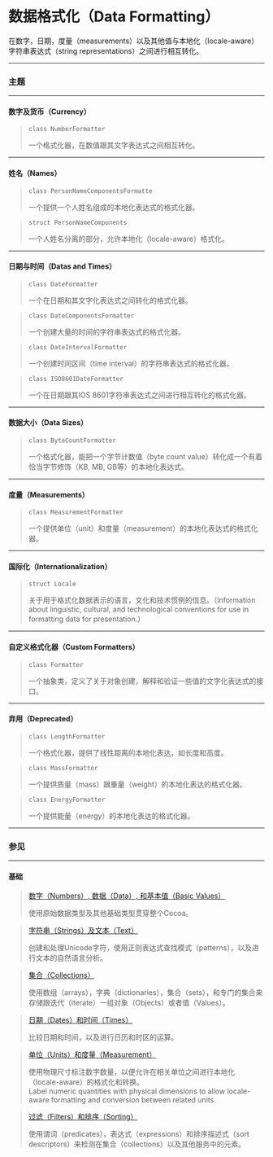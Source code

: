 # 数据格式化（Data Formatting）

在数字，日期，度量（measurements）以及其他值与本地化（locale-aware）字符串表达式（string representations）之间进行相互转化。

---

### 主题

---

#### 数字及货币（Currency）

> ```
> class NumberFormatter
> ```
> 一个格式化器，在数值跟其文字表达式之间相互转化。

---

#### 姓名（Names）

> ```
> class PersonNameComponentsFormatte
> ```
> 一个提供一个人姓名组成的本地化表达式的格式化器。

> ```
> struct PersonNameComponents
> ```
> 一个人姓名分离的部分，允许本地化（locale-aware）格式化。

---

#### 日期与时间（Datas and Times）

> ```
> class DateFormatter
> ```
> 一个在日期和其文字化表达式之间转化的格式化器。

> ```
> class DateComponentsFormatter
> ```
> 一个创建大量的时间的字符串表达式的格式化器。

> ```
> class DateIntervalFormatter
> ```
> 一个创建时间区间（time interval）的字符串表达式的格式化器。

> ```
> class ISO8601DateFormatter
> ```
> 一个在日期跟其IOS 8601字符串表达式之间进行相互转化的格式化器。

---

#### 数据大小（Data Sizes）

> ```
> class ByteCountFormatter
> ```
> 一个格式化器，能把一个字节计数值（byte count value）转化成一个有着恰当字节修饰（KB, MB, GB等）的本地化表达式。

---

#### 度量（Measurements）

> ```
> class MeasurementFormatter
> ```
> 一个提供单位（unit）和度量（measurement）的本地化表达式的格式化器。

---

#### 国际化（Internationalization）

> ```
> struct Locale
> ```
> 关于用于格式化数据表示的语言，文化和技术惯例的信息。（Information about linguistic, cultural, and technological conventions for use in formatting data for presentation.）

---

#### 自定义格式化器（Custom Formatters）

> ```
> class Formatter
> ```
> 一个抽象类，定义了关于对象创建，解释和验证一些值的文字化表达式的接口。

---

#### 弃用（Deprecated）

> ```
> class LengthFormatter
> ```
> 一个格式化器，提供了线性距离的本地化表达，如长度和高度。

> ```
> class MassFormatter
> ```
> 一个提供质量（mass）跟重量（weight）的本地化表达的格式化器。

> ```
> class EnergyFormatter
> ```
> 一个提供能量（energy）的本地化表达的格式化器。

---

### 参见

---

#### 基础

> [数字（Numbers）, 数据（Data）, 和基本值（Basic Values）](/foundation/numbers_data_and_basic_values.md)
>
> 使用原始数据类型及其他基础类型贯穿整个Cocoa。

> [字符串（Strings）及文本（Text）](/foundation/strings_and_text.md)
>
> 创建和处理Unicode字符，使用正则表达式查找模式（patterns），以及进行文本的自然语言分析。

> [集合（Collections）](/foundation/collections.md)
>
> 使用数组（arrays），字典（dictionaries），集合（sets），和专门的集合来存储跟迭代（iterate）一组对象（Objects）或者值（Values）。

> [日期（Dates）和时间（Times）](/foundation/dates_and_times.md)
>
> 比较日期和时间，以及进行日历和时区的运算。

> [单位（Units）和度量（Measurement）](/foundation/units_and_measurement.md)
>
> 使用物理尺寸标注数字数量，以便允许在相关单位之间进行本地化（locale-aware）的格式化和转换。  
> Label numeric quantities with physical dimensions to allow locale-aware formatting and conversion between related units.

> [过滤（Filters）和排序（Sorting）](/foundation/filters_and_sorting.md)
>
> 使用谓词（predicates），表达式（expressions）和排序描述式（sort descriptors）来检测在集合（collections）以及其他服务中的元素。
